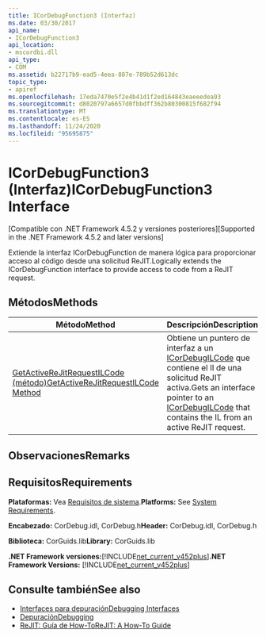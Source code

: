 ```yaml
---
title: ICorDebugFunction3 (Interfaz)
ms.date: 03/30/2017
api_name:
- ICorDebugFunction3
api_location:
- mscordbi.dll
api_type:
- COM
ms.assetid: b22717b9-ead5-4eea-887e-789b52d613dc
topic_type:
- apiref
ms.openlocfilehash: 17eda7470e5f2e4b41d1f2ed164843eaeeedea93
ms.sourcegitcommit: d8020797a6657d0fbbdff362b80300815f682f94
ms.translationtype: MT
ms.contentlocale: es-ES
ms.lasthandoff: 11/24/2020
ms.locfileid: "95695875"
---
```

# <a name="icordebugfunction3-interface"></a><span data-ttu-id="d7350-102">ICorDebugFunction3 (Interfaz)</span><span class="sxs-lookup"><span data-stu-id="d7350-102">ICorDebugFunction3 Interface</span></span>

<span data-ttu-id="d7350-103">[Compatible con .NET Framework 4.5.2 y versiones posteriores]</span><span class="sxs-lookup"><span data-stu-id="d7350-103">[Supported in the .NET Framework 4.5.2 and later versions]</span></span>  
  
 <span data-ttu-id="d7350-104">Extiende la interfaz ICorDebugFunction de manera lógica para proporcionar acceso al código desde una solicitud ReJIT.</span><span class="sxs-lookup"><span data-stu-id="d7350-104">Logically extends the ICorDebugFunction interface to provide access to code from a ReJIT request.</span></span>  
  
## <a name="methods"></a><span data-ttu-id="d7350-105">Métodos</span><span class="sxs-lookup"><span data-stu-id="d7350-105">Methods</span></span>  
  
|<span data-ttu-id="d7350-106">Método</span><span class="sxs-lookup"><span data-stu-id="d7350-106">Method</span></span>|<span data-ttu-id="d7350-107">Descripción</span><span class="sxs-lookup"><span data-stu-id="d7350-107">Description</span></span>|  
|------------|-----------------|  
|[<span data-ttu-id="d7350-108">GetActiveReJitRequestILCode (método)</span><span class="sxs-lookup"><span data-stu-id="d7350-108">GetActiveReJitRequestILCode Method</span></span>](icordebugfunction3-getactiverejitrequestilcode-method.md)|<span data-ttu-id="d7350-109">Obtiene un puntero de interfaz a un [ICorDebugILCode](icordebugilcode-interface.md) que contiene el Il de una solicitud ReJIT activa.</span><span class="sxs-lookup"><span data-stu-id="d7350-109">Gets an interface pointer to an [ICorDebugILCode](icordebugilcode-interface.md) that contains the IL from an active ReJIT request.</span></span>|  
  
## <a name="remarks"></a><span data-ttu-id="d7350-110">Observaciones</span><span class="sxs-lookup"><span data-stu-id="d7350-110">Remarks</span></span>  
  
## <a name="requirements"></a><span data-ttu-id="d7350-111">Requisitos</span><span class="sxs-lookup"><span data-stu-id="d7350-111">Requirements</span></span>  

 <span data-ttu-id="d7350-112">**Plataformas:** Vea [Requisitos de sistema](../../get-started/system-requirements.md).</span><span class="sxs-lookup"><span data-stu-id="d7350-112">**Platforms:** See [System Requirements](../../get-started/system-requirements.md).</span></span>  
  
 <span data-ttu-id="d7350-113">**Encabezado:** CorDebug.idl, CorDebug.h</span><span class="sxs-lookup"><span data-stu-id="d7350-113">**Header:** CorDebug.idl, CorDebug.h</span></span>  
  
 <span data-ttu-id="d7350-114">**Biblioteca:** CorGuids.lib</span><span class="sxs-lookup"><span data-stu-id="d7350-114">**Library:** CorGuids.lib</span></span>  
  
 <span data-ttu-id="d7350-115">**.NET Framework versiones:**[!INCLUDE[net_current_v452plus](../../../../includes/net-current-v452plus-md.md)]</span><span class="sxs-lookup"><span data-stu-id="d7350-115">**.NET Framework Versions:** [!INCLUDE[net_current_v452plus](../../../../includes/net-current-v452plus-md.md)]</span></span>  
  
## <a name="see-also"></a><span data-ttu-id="d7350-116">Consulte también</span><span class="sxs-lookup"><span data-stu-id="d7350-116">See also</span></span>

- [<span data-ttu-id="d7350-117">Interfaces para depuración</span><span class="sxs-lookup"><span data-stu-id="d7350-117">Debugging Interfaces</span></span>](debugging-interfaces.md)
- [<span data-ttu-id="d7350-118">Depuración</span><span class="sxs-lookup"><span data-stu-id="d7350-118">Debugging</span></span>](index.md)
- [<span data-ttu-id="d7350-119">ReJIT: Guía de How-To</span><span class="sxs-lookup"><span data-stu-id="d7350-119">ReJIT: A How-To Guide</span></span>](/archive/blogs/davbr/rejit-a-how-to-guide)
